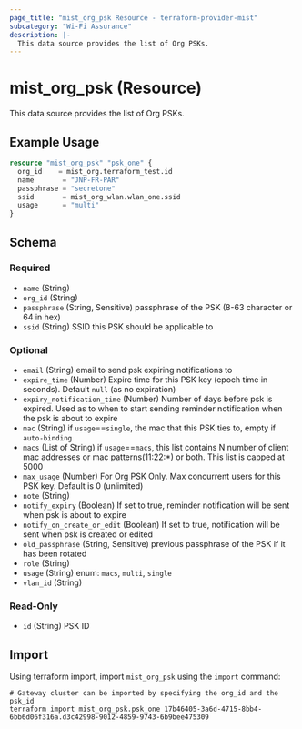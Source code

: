 ```yaml
---
page_title: "mist_org_psk Resource - terraform-provider-mist"
subcategory: "Wi-Fi Assurance"
description: |-
  This data source provides the list of Org PSKs.
---
```


# mist_org_psk (Resource)

This data source provides the list of Org PSKs.


## Example Usage

```terraform
resource "mist_org_psk" "psk_one" {
  org_id    = mist_org.terraform_test.id
  name       = "JNP-FR-PAR"
  passphrase = "secretone"
  ssid       = mist_org_wlan.wlan_one.ssid
  usage      = "multi"
}
```

<!-- schema generated by tfplugindocs -->
## Schema

### Required

- `name` (String)
- `org_id` (String)
- `passphrase` (String, Sensitive) passphrase of the PSK (8-63 character or 64 in hex)
- `ssid` (String) SSID this PSK should be applicable to

### Optional

- `email` (String) email to send psk expiring notifications to
- `expire_time` (Number) Expire time for this PSK key (epoch time in seconds). Default `null` (as no expiration)
- `expiry_notification_time` (Number) Number of days before psk is expired. Used as to when to start sending reminder notification when the psk is about to expire
- `mac` (String) if `usage`==`single`, the mac that this PSK ties to, empty if `auto-binding`
- `macs` (List of String) if `usage`==`macs`, this list contains N number of client mac addresses or mac patterns(11:22:*) or both. This list is capped at 5000
- `max_usage` (Number) For Org PSK Only. Max concurrent users for this PSK key. Default is 0 (unlimited)
- `note` (String)
- `notify_expiry` (Boolean) If set to true, reminder notification will be sent when psk is about to expire
- `notify_on_create_or_edit` (Boolean) If set to true, notification will be sent when psk is created or edited
- `old_passphrase` (String, Sensitive) previous passphrase of the PSK if it has been rotated
- `role` (String)
- `usage` (String) enum: `macs`, `multi`, `single`
- `vlan_id` (String)

### Read-Only

- `id` (String) PSK ID



## Import
Using terraform import, import `mist_org_psk` using the `import` command:
```shell
# Gateway cluster can be imported by specifying the org_id and the psk_id
terraform import mist_org_psk.psk_one 17b46405-3a6d-4715-8bb4-6bb6d06f316a.d3c42998-9012-4859-9743-6b9bee475309
```